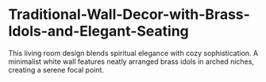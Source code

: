 # Traditional-Wall-Decor-with-Brass-Idols-and-Elegant-Seating
 This living room design blends spiritual elegance with cozy sophistication. A minimalist white wall features neatly arranged brass idols in arched niches, creating a serene focal point. 
